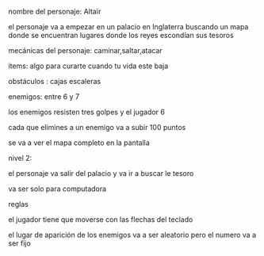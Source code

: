 nombre del personaje: Altaïr

el personaje va a empezar en un palacio en Inglaterra buscando un mapa donde se encuentran lugares donde los reyes escondían sus tesoros

mecánicas del personaje: caminar,saltar,atacar

items: algo para curarte cuando tu vida este baja

obstáculos : cajas escaleras

enemigos: entre 6 y 7

los enemigos resisten tres golpes y el jugador 6

cada que elimines a un enemigo va a subir 100 puntos

se va a ver el mapa completo en la pantalla

nivel 2:

el personaje va salir del palacio y va ir a buscar le tesoro

va ser solo para computadora

reglas 

el jugador tiene que moverse con las flechas del teclado

el lugar de aparición de los enemigos va a ser aleatorio pero el numero va a ser fijo